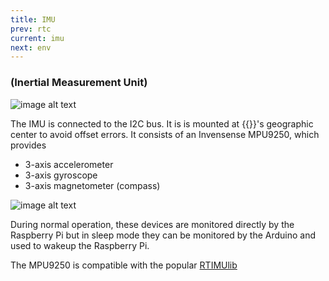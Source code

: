 ```yaml
---
title: IMU
prev: rtc
current: imu
next: env
---
```


### (Inertial Measurement Unit)  

![image alt text](/media/mpu9250.jpg)

The IMU is connected to the I2C bus. It is is mounted at {{<ardhat>}}'s  geographic center to avoid offset errors. It consists of an Invensense MPU9250, which provides

* 3-axis accelerometer
* 3-axis gyroscope
* 3-axis magnetometer (compass) 


 ![image alt text](/media/balbot.jpg)

 During normal operation, these devices are monitored directly by the Raspberry Pi  but in sleep mode they can be monitored by the Arduino and used to wakeup the Raspberry Pi. 

 The MPU9250 is compatible with the popular [RTIMUlib](https://github.com/richards-tech/RTIMULib-Arduino)
